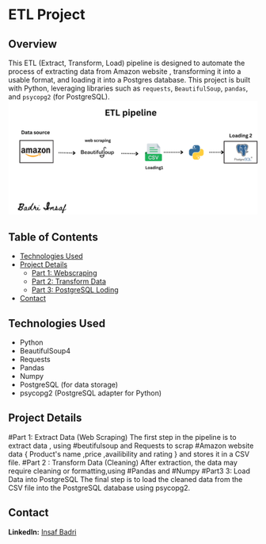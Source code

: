# ETL Project 

## Overview

This ETL (Extract, Transform, Load) pipeline is designed to automate the process of extracting data from Amazon website ,
transforming it into a usable format, and loading it into a  Postgres database. This project is built with Python, leveraging libraries such as `requests`, `BeautifulSoup`, `pandas`, and `psycopg2` (for PostgreSQL). 
![workflow](workflow.png)

## Table of Contents
- [Technologies Used](#technologies-used)
- [Project Details](#project-details)
    - [Part 1: Webscraping](#part-1-webscraping)
    - [Part 2: Transform Data ](#part-2-Transform)
    - [Part 3: PostgreSQL Loding](#part-3-PostgreSQL-Loding)
- [Contact](#Contact)

## Technologies Used
- Python  
- BeautifulSoup4
- Requests
- Pandas
- Numpy
- PostgreSQL (for data storage)
- psycopg2 (PostgreSQL adapter for Python)

## Project Details 
  #Part 1: Extract Data (Web Scraping)
  The first step in the pipeline is to extract data , using #beutifulsoup and Requests to scrap  #Amazon website  data { Product's name ,price ,availibility and  rating } and stores it in a CSV file.
  #Part 2 : Transform Data (Cleaning)
  After extraction, the data may require cleaning or formatting,using #Pandas and #Numpy
  #Part3 3: Load Data into PostgreSQL
   The final step is to load the cleaned data from the CSV file into the PostgreSQL database using psycopg2.
## Contact 
**LinkedIn:** [Insaf Badri](https://www.linkedin.com/feed/)
